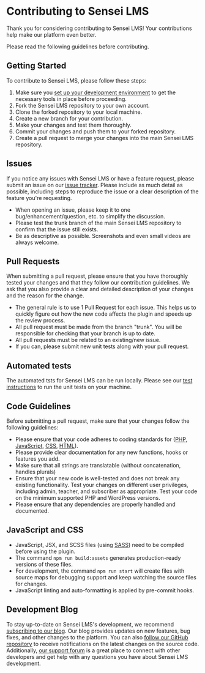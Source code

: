 # Contributing to Sensei LMS

Thank you for considering contributing to Sensei LMS! Your contributions help make our platform even better. 

Please read the following guidelines before contributing.

## Getting Started

To contribute to Sensei LMS, please follow these steps:

1. Make sure you [set up your development environment](https://github.com/Automattic/sensei/wiki/Setting-Up-Your-Development-Environment) to get the necessary tools in place before proceeding.
2. Fork the Sensei LMS repository to your own account.
2. Clone the forked repository to your local machine.
3. Create a new branch for your contribution.
4. Make your changes and test them thoroughly. 
5. Commit your changes and push them to your forked repository.
6. Create a pull request to merge your changes into the main Sensei LMS repository.

## Issues

If you notice any issues with Sensei LMS or have a feature request, please submit an issue on our [issue tracker](https://github.com/Automattic/sensei/issues). Please include as much detail as possible, including steps to reproduce the issue or a clear description of the feature you're requesting.

- When opening an issue, please keep it to one bug/enhancement/question, etc. to simplify the discussion.
- Please test the trunk branch of the main Sensei LMS repository to confirm that the issue still exists.
- Be as descriptive as possible. Screenshots and even small videos are always welcome.

## Pull Requests

When submitting a pull request, please ensure that you have thoroughly tested your changes and that they follow our contribution guidelines. We ask that you also provide a clear and detailed description of your changes and the reason for the change.

- The general rule is to use 1 Pull Request for each issue. This helps us to quickly figure out how the new code affects the plugin and speeds up the review process.
- All pull request must be made from the branch "trunk". You will be responsible for checking that your branch is up to date.
- All pull requests must be related to an existing/new issue.
- If you can, please submit new unit tests along with your pull request.

## Automated tests

The automated tsts for Sensei LMS can be run locally. Please see our [test instructions](https://github.com/Automattic/sensei/tree/trunk/tests#readme) to run the unit tests on your machine.

## Code Guidelines

Before submitting a pull request, make sure that your changes follow the following guidelines: 

- Please ensure that your code adheres to coding standards for ([PHP](https://developer.wordpress.org/coding-standards/wordpress-coding-standards/php/), [JavaScript](https://developer.wordpress.org/coding-standards/wordpress-coding-standards/javascript/), [CSS](https://developer.wordpress.org/coding-standards/wordpress-coding-standards/css/), [HTML](https://developer.wordpress.org/coding-standards/wordpress-coding-standards/html/)).
- Please provide clear documentation for any new functions, hooks or features you add.
- Make sure that all strings are translatable (without concatenation, handles plurals)
- Ensure that your new code is well-tested and does not break any existing functionality.
  Test your changes on different user privileges, including admin, teacher, and subscriber as appropriate.
  Test your code on the minimum supported PHP and WordPress versions.
- Please ensure that any dependencies are properly handled and documented.

## JavaScript and CSS

- JavaScript, JSX, and SCSS files (using [SASS](https://sass-lang.com/documentation/file.SASS_REFERENCE.html)) need to be compiled before using the plugin.
- The command `npm run build:assets` generates production-ready versions of these files.
- For development, the command `npm run start` will create files with source maps for debugging support and keep watching the source files for changes.
- JavaScript linting and auto-formatting is applied by pre-commit hooks. 

## Development Blog

To stay up-to-date on Sensei LMS's development, we recommend [subscribing to our blog](https://senseilms.com/blog). Our blog provides updates on new features, bug fixes, and other changes to the platform. You can also [follow our GitHub repository](https://github.com/Automattic/sensei) to receive notifications on the latest changes on the source code. Additionally, [our support forum](https://wordpress.org/support/plugin/sensei-lms/) is a great place to connect with other developers and get help with any questions you have about Sensei LMS development.

